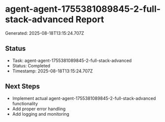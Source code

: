 # agent-agent-1755381089845-2-full-stack-advanced Report

Generated: 2025-08-18T13:15:24.707Z

## Status
- Task: agent-agent-1755381089845-2-full-stack-advanced
- Status: Completed
- Timestamp: 2025-08-18T13:15:24.707Z

## Next Steps
- Implement actual agent-agent-1755381089845-2-full-stack-advanced functionality
- Add proper error handling
- Add logging and monitoring
